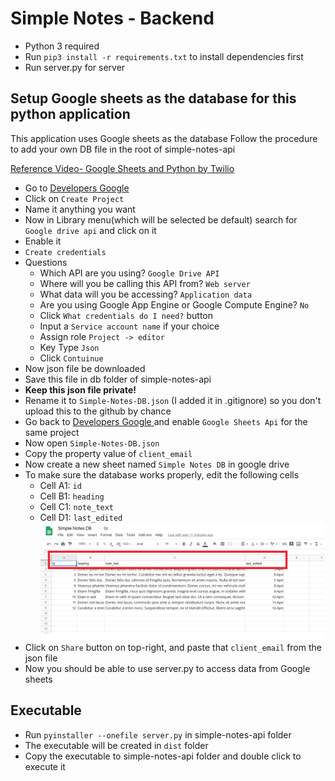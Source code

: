 # Simple Notes - Backend

- Python 3 required
- Run `pip3 install -r requirements.txt` to install dependencies first
- Run server.py for server

## Setup Google sheets as the database for this python application
This application uses Google sheets as the database
Follow the procedure to add your own DB file in the root of simple-notes-api

[Reference Video- Google Sheets and Python by Twilio](https://www.youtube.com/watch?v=vISRn5qFrkM)


- Go to [Developers Google ](https://console.developers.google.com/)
- Click on `Create Project`
- Name it anything you want
- Now in Library menu(which will be selected be default) search for `Google drive api` and click on it
- Enable it
- `Create credentials`
- Questions
  - Which API are you using? `Google Drive API`
  - Where will you be calling this API from? `Web server`
  - What data will you be accessing? `Application data`
  - Are you using Google App Engine or Google Compute Engine? `No`
  - Click `What credentials do I need?` button
  - Input a `Service account name` if your choice
  - Assign role `Project -> editor`
  - Key Type `Json`
  - Click `Contuinue`
- Now json file be downloaded
- Save this file in db folder of simple-notes-api
- **Keep this json file private!**
- Rename it to `Simple-Notes-DB.json` (I added it in .gitignore) so you don't upload this to the github by chance
- Go back to [Developers Google ](https://console.developers.google.com/) and enable `Google Sheets Api` for the same project
- Now open `Simple-Notes-DB.json`
- Copy the property value of `client_email`
- Now create a new sheet named `Simple Notes DB` in google drive 
- To make sure the database works properly, edit the following cells
  - Cell A1: `id`
  - Cell B1: `heading`
  - Cell C1: `note_text`
  - Cell D1: `last_edited`
  ![Like this](assets/DB-Sheets-heading.png)
- Click on `Share` button on top-right, and paste that `client_email` from the json file
- Now you should be able to use server.py to access data from Google sheets

## Executable
- Run `pyinstaller --onefile server.py` in simple-notes-api folder
- The executable will be created in `dist` folder
- Copy the executable to simple-notes-api folder and double click to execute it
